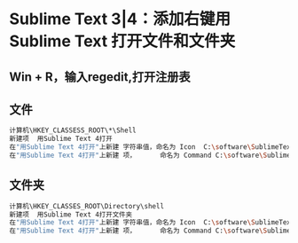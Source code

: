 # Sublime Text 3|4：添加右键用Sublime Text 打开文件和文件夹

## Win + R，输入regedit,打开注册表

## 文件

```bash
计算机\HKEY_CLASSESS_ROOT\*\Shell
新建项  用Sublime Text 4打开
在"用Sublime Text 4打开"上新建 字符串值，命名为 Icon  C:\software\SublimeText\sublime_text.exe,0
在"用Sublime Text 4打开"上新建 项，		命名为 Command C:\software\SublimeText\sublime_text.exe %1
```

## 文件夹

```bash
计算机\HKEY_CLASSES_ROOT\Directory\shell
新建项  用Sublime Text 4打开文件夹
在"用Sublime Text 4打开"上新建 字符串值，命名为 Icon  C:\software\SublimeText\sublime_text.exe,0
在"用Sublime Text 4打开"上新建 项，		命名为 Command C:\software\SublimeText\sublime_text.exe %1
```
